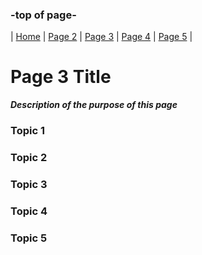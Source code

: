 ### -top of page-
| [Home](index) |  [Page 2](page2) | [Page 3](page3) | [Page 4](page4) | [Page 5](page5) |

# Page 3 Title
_**Description of the purpose of this page**_

### Topic 1

### Topic 2

### Topic 3

### Topic 4

### Topic 5
